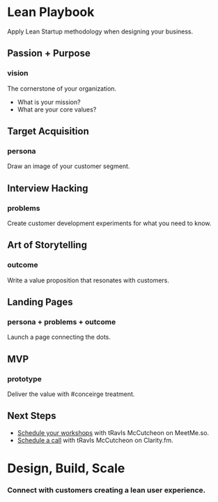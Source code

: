 Lean Playbook
================================

Apply Lean Startup methodology when designing your business.

Passion &#043; Purpose
------------------------- 
### vision

The cornerstone of your organization.

* What is your mission?
* What are your core values?

Target Acquisition
------------------------- 
### persona

Draw an image of your customer segment.

Interview Hacking
------------------------- 
### problems 

Create customer development experiments for what you need to know.

Art of Storytelling
------------------------- 
### outcome

Write a value proposition that resonates with customers.

Landing Pages
------------------------- 
### persona + problems + outcome

Launch a page connecting the dots.

MVP
------------------------- 
### prototype

Deliver the value with #conceirge treatment.

Next Steps
-------------------------

* [Schedule your workshops](http://meetme.so/playbook) with tRavIs McCutcheon on MeetMe.so.
* [Schedule a call](https://clarity.fm/#/travismccutcheon) with tRavIs McCutcheon on Clarity.fm.

# Design, Build, Scale

### Connect with customers creating a lean user experience.
